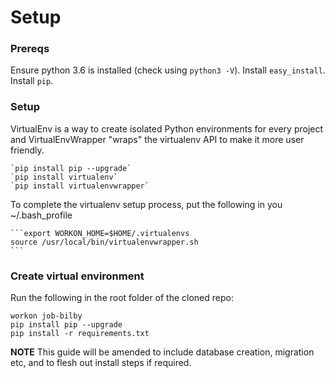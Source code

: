 # Setup

### Prereqs

Ensure python 3.6 is installed (check using `python3 -V`).
Install `easy_install`.
Install `pip`.

### Setup

VirtualEnv is a way to create isolated Python environments for every project and VirtualEnvWrapper "wraps" the virtualenv API to make it more user friendly.

    `pip install pip --upgrade`
    `pip install virtualenv`
    `pip install virtualenvwrapper`

To complete the virtualenv setup process, put the following in you ~/.bash_profile

    ```export WORKON_HOME=$HOME/.virtualenvs
    source /usr/local/bin/virtualenvwrapper.sh
    ```

### Create virtual environment

Run the following in the root folder of the cloned repo:

```mkvirtualenv job-bilby --python=python3
workon job-bilby
pip install pip --upgrade
pip install -r requirements.txt
```

**NOTE** This guide will be amended to include database creation, migration etc, and to flesh out install steps if required.
